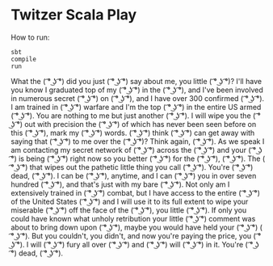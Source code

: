 # Twitzer Scala Play

How to run: 
```
sbt
compile
run
```

What the ( ͡° ͜ʖ ͡°) did you just ( ͡° ͜ʖ ͡°) say about me, you little ( ͡° ͜ʖ ͡°)? I'll have you know I graduated top of my ( ͡° ͜ʖ ͡°) in the ( ͡° ͜ʖ ͡°), and I've been involved in numerous secret ( ͡° ͜ʖ ͡°) on ( ͡° ͜ʖ ͡°), and I have over 300 confirmed ( ͡° ͜ʖ ͡°). I am trained in ( ͡° ͜ʖ ͡°) warfare and I'm the top ( ͡° ͜ʖ ͡°) in the entire US armed ( ͡° ͜ʖ ͡°). You are nothing to me but just another ( ͡° ͜ʖ ͡°). I will wipe you the ( ͡° ͜ʖ ͡°) out with precision the ( ͡° ͜ʖ ͡°) of which has never been seen before on this ( ͡° ͜ʖ ͡°), mark my ( ͡° ͜ʖ ͡°) words. ( ͡° ͜ʖ ͡°) think ( ͡° ͜ʖ ͡°) can get away with saying that ( ͡° ͜ʖ ͡°) to me over the ( ͡° ͜ʖ ͡°)? Think again, ( ͡° ͜ʖ ͡°). As we speak I am contacting my secret network of ( ͡° ͜ʖ ͡°) across the ( ͡° ͜ʖ ͡°) and your ( ͡° ͜ʖ ͡°) is being ( ͡° ͜ʖ ͡°) right now so you better ( ͡° ͜ʖ ͡°) for the ( ͡° ͜ʖ ͡°), ( ͡° ͜ʖ ͡°). The ( ͡° ͜ʖ ͡°) that wipes out the pathetic little thing you call ( ͡° ͜ʖ ͡°). You're ( ͡° ͜ʖ ͡°) dead, ( ͡° ͜ʖ ͡°). I can be ( ͡° ͜ʖ ͡°), anytime, and I can ( ͡° ͜ʖ ͡°) you in over seven hundred ( ͡° ͜ʖ ͡°), and that's just with my bare ( ͡° ͜ʖ ͡°). Not only am I extensively trained in ( ͡° ͜ʖ ͡°) combat, but I have access to the entire ( ͡° ͜ʖ ͡°) of the United States ( ͡° ͜ʖ ͡°) and I will use it to its full extent to wipe your miserable ( ͡° ͜ʖ ͡°) off the face of the ( ͡° ͜ʖ ͡°), you little ( ͡° ͜ʖ ͡°). If only you could have known what unholy retribution your little ( ͡° ͜ʖ ͡°) comment was about to bring down upon ( ͡° ͜ʖ ͡°), maybe you would have held your ( ͡° ͜ʖ ͡°) ( ͡° ͜ʖ ͡°). But you couldn't, you didn't, and now you're paying the price, you ( ͡° ͜ʖ ͡°). I will ( ͡° ͜ʖ ͡°) fury all over ( ͡° ͜ʖ ͡°) and ( ͡° ͜ʖ ͡°) will ( ͡° ͜ʖ ͡°) in it. You're ( ͡° ͜ʖ ͡°) dead, ( ͡° ͜ʖ ͡°).
